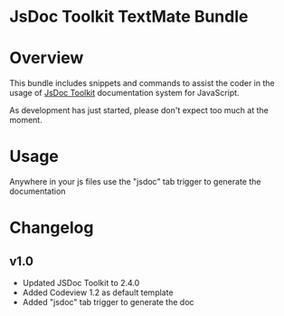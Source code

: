 # JsDoc Toolkit TextMate Bundle

Overview
========

This bundle includes snippets and commands to assist the coder in the usage of [JsDoc Toolkit](http://jsdoctoolkit.org/) documentation system for JavaScript.

As development has just started, please don't expect too much at the moment.



Usage
=====
Anywhere in your js files use the "jsdoc" tab trigger to generate the documentation

Changelog
=========
v1.0
----
* Updated JSDoc Toolkit to 2.4.0
* Added Codeview 1.2 as default template
* Added "jsdoc" tab trigger to generate the doc
